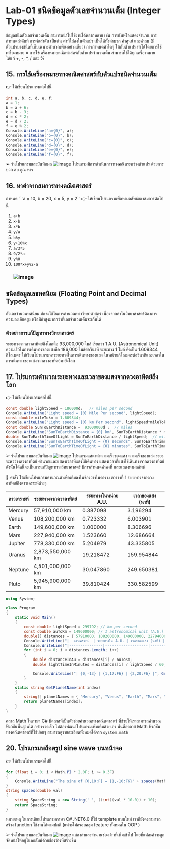 # Lab-01  ชนิดข้อมูลตัวเลขจำนวนเต็ม (Integer Types)

ข้อมูลชนิดตัวเลขจำนวนเต็ม สามารถนำไปใช้งานได้หลากหลาย เช่น การนับหรือแสดงจำนวน การกำหนดลำดับที่ การจัดลำดับ เป็นต้น ค่าที่ใส่ลงในตัวแปร เป็นได้ทั้งค่าบวก ค่าศูนย์ และค่าลบ (มีตัวแปรบางชนิดที่เก็บเฉพาะค่าบวกเพียงอย่างเดียว) การกำหนดค่าใดๆ ให้กับตัวแปร ทำได้โดยการใช้เครื่องหมาย =
การใช้เครื่องหมายคณิตศาสตร์กับตัวแปรจำนวนเต็ม สามารถใช้ได้ทุกเครื่องหมาย ได้แก่ +, -, *, / และ %

## 15. การใช้เครื่องหมายทางคณิตศาสตร์กับตัวแปรชนิดจำนวนเต็ม

👉 ให้เขียนโปรแกรมต่อไปนี้

```csharp
int a, b, c, d, e, f;
a = 1;
b = a + 6;
c = b - 3;
d = c * 2;
e = d / 2;
f = e % 2;
Console.WriteLine("a={0}", a);
Console.WriteLine("b={0}", b);
Console.WriteLine("c={0}", c);
Console.WriteLine("d={0}", d);
Console.WriteLine("e={0}", e);
Console.WriteLine("f={0}", f);
```

➢ รันโปรแกรมและบันทึกผล
![image](https://github.com/65030121natthamon/03376836-OOP-2566-Lab-01/assets/144195611/a0aaa8a0-aac8-47e7-bc5f-c5328b597c1e)
โปรแกรมมีการดำเนินการทางคณิตระหว่างตัวแปร ด้วยการ บวก ลบ คูณ หาร 


## 16. หาค่าจากสมการทางคณิตศาสตร์

กำหนด ```a = 10, b = 20, x = 5, y = 2``
👉 ให้เขียนโปรแกรมเพื่อหาผลลัพธ์ของสมการต่อไปนี้

1. `a+b`
2. `x-b`
3. `x*b`
4. `y/a`
5. `b%y`
6. `y+10%x`
7. `a/3*5`
8. `9/2*a`
9. `y%8`
10. `100*x+y%2-a`
     ### ![image](https://github.com/65030121natthamon/03376836-OOP-2566-Lab-01/assets/144195611/af7cc23c-2259-4281-bae3-65a2712dfd0d)



## ชนิดข้อมูลเลขทศนิยม (Floating Point and Decimal Types)

ตัวเลขจำนวนทศนิยม มักจะใช้ในการคำนวณทางวิทยาศาสตร์ เนื่องจากค่าในวิทยาศาสตร์ต้องการความละเอียดสูง หรือมีค่าสูงมากกว่าที่เลขจำนวนเต็มจะเก็บได้

### ตัวอย่างการแก้ปัญหาทางวิทยาศาสตร์

ระยะทางจากดาวอาทิตย์ถึงโลกคือ 93,000,000 ไมล์ เรียกว่า 1 A.U. (Astronomical Unit)
ความเร็วในการเดินทางของแสงคือ 186,000 ไมล์ต่อวินาที
ระยะทาง 1 ไมล์ คิดเป็น 1.609344 กิโลเมตร
ให้เขียนโปรแกรมหาระยะทางในการเดินทางของแสง ในหน่วยกิโลเมตรต่อวินาทีและเวลาในการเดินทางของแสงจากดวงอาทิตย์มายังโลก

## 17.  โปรแกรมคำนวณระยะทางและเวลาของแสงจากดวงอาทิตย์ถึงโลก

👉 ให้เขียนโปรแกรมต่อไปนี้

```csharp
const double lightSpeed = 186000d;   // miles per second
Console.WriteLine("Light speed = {0} Mile Per second", lightSpeed);
const double mileTokm = 1.609344;
Console.WriteLine("Light speed = {0} km Per second", lightSpeed*mileTokm);
const double SunToEarthDistance =  93000000d ;  // miles
Console.WriteLine("SunToEarthDistance = {0} km", SunToEarthDistance * mileTokm);
double SunToEarthTimeOfLight = SunToEarthDistance / lightSpeed;  // miles
Console.WriteLine("SunToEarthTimeOfLight = {0} seconds", SunToEarthTimeOfLight);
Console.WriteLine("SunToEarthTimeOfLight = {0} minutes", SunToEarthTimeOfLight/60d);
```

➢ รันโปรแกรมและบันทึกผล
![image](https://github.com/65030121natthamon/03376836-OOP-2566-Lab-01/assets/144195611/2453e121-6d33-4c9b-8c5f-9a800a8308be)
โปรแกรมแสดงค่าความเร็วของแสง ความเร็วของแสง ระยะระหวว่างดวงอาทิตย์ คำนวณและแสดงเวลาที่แสงใช้เดินทาง แสดงเวลาที่แสงใช้เดินทางจากดวงอาทิตย์ ดังนั้นโค้ดนี้จะเป็นการแก้ปัญหาทางวิทยาศาสตร์ มีการกำหนดค่าคงที่ และแสดงหาผลลัพธ์



👷 คำสั่ง ให้เขียนโปรแกรมคำนวณค่าเพื่อเติมลงในช่องว่างในตาราง
ตารางที่ 1 ระยะทางจากดวงอาทิตย์ถึงดาวเคราะห์ต่างๆ

| ดาวเคราะห์ | ระยะทางจากดวงอาทิตย์ | ระยะทางในหน่วย A.U. | เวลาของแสง (นาที)
|---|---|---|---|
| Mercury | 57,910,000 km | 0.387098 |3.196294|
| Venus | 108,200,000 km | 0.723332| 6.003901|
| Earth | 149,600,000 km | 1.000000| 8.306696|
| Mars | 227,940,000 km | 1.523660|12.686664|
| Jupiter |  778,330,000 km | 5.204979|43.335805|
| Uranus | 2,873,550,000 km | 19.218472 | 159.954844|
| Neptune | 4,501,000,000 km |30.047860 | 249.650381|
| Pluto | 5,945,900,000 km | 39.810424 | 330.582599|


```csharp
using System;

class Program
{
    static void Main()
    {
        const double lightSpeed = 299792; // km per second
        const double auToKm = 149600000; // 1 astronomical unit (A.U.) = 149,600,000 kilometer 
        double[] distances = { 57910000, 108200000, 149600000, 227940000, 778330000, 2873550000, 4501000000, 5945900000 };
        Console.WriteLine("|  ดาวเคราะห์  | ระยะทางใน A.U. | เวลาของแสง (นาที) |");
        Console.WriteLine("|---------------|-------------------|-----------------------|");
        for (int i = 0; i < distances.Length; i++)
        {
            double distanceInAu = distances[i] / auToKm;
            double lightTimeInMinutes = distances[i] / lightSpeed / 60;

            Console.WriteLine("| {0,-13} | {1,17:F6} | {2,20:F6} |", GetPlanetName(i), distanceInAu, lightTimeInMinutes);
        }
    }
    static string GetPlanetName(int index)
    {
        string[] planetNames = { "Mercury", "Venus", "Earth", "Mars", "Jupiter", "Uranus", "Neptune", "Pluto" };
        return planetNames[index];
    }
}
```



 คลาส Math ในภาษา C# มีคลาสที่เป็นตัวช่วยคำนวณทางคณิตศาสตร์ ที่ช่วยให้เราสามารถคำนวณฟังก์ชันพื้นฐานได้ อย่างรวดเร็ว ไม่ต้องพัฒนาโปรแกรมเพิ่มเติมด้วยเอง นั่นคือคลาส Math ฟังก์ชันทางคณิตศาสตร์ที่ใช้บ่อยๆ สามารถดูรายละเอียดทั้งหมดได้จาก `system.math`

 
## 20.  โปรแกรมพล็อตรูป sine wave บนหน้าจอ

👉 ให้เขียนโปรแกรมต่อไปนี้

```csharp
for (float i = 0; i < Math.PI * 2.0F; i += 0.3F)
{
    Console.WriteLine("The sine of {0,10:F} = {1,-10:F6}" + spaces(Math.Sin(i)) + "*", i, Math.Sin(i));
}
string spaces(double val)
{
    string SpaceString = new String(' ', ((int)(val * 10.0)) + 10);
    return SpaceString;
}
```

หมายเหตุ ในการเขียนโปรแกรมภาษา C# .NET6.0 ที่ใช้ template แบบใหม่ เราก็ยังคงสามารถสร้าง function ใช้งานได้ตามปกติ (แต่จะไม่ครอบคลุม feature ทั้งหมดใน OOP )

➢ รันโปรแกรมและบันทึกผล
![image](https://github.com/65030121natthamon/03376836-OOP-2566-Lab-01/assets/144195611/a799c486-bb92-48ce-802b-bbb792a38634)
แสดงค่าและจำนวนช่องว่าวที่เพิ่มเข้าไป โดยที่แต่ละค่าจะถูกจัดหน้าให้อยู่ในคอลัมน์ด้วยช่องว่างที่สร้างขึ้น
  
